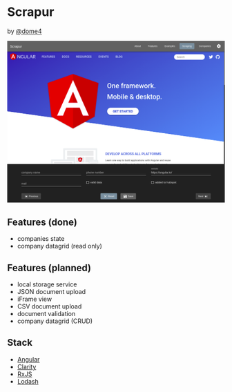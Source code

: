 # Scrapur

by [@dome4](https://github.com/dome4)

![intro](./.github/screenshot.png)

<!-- ## Table of Content

- [Live Demo](https://tomastrajan.github.io/angular-ngrx-material-starter)
- [Getting Started](#getting-started)
- [Useful Commands](#useful-commands)
- [Make It Your Own](#make-it-your-own)
- [Goals](#goals)
- [Learning Materials](#learning-materials)
- [List of Projects Built Using This Starter](https://github.com/tomastrajan/angular-ngrx-material-starter/blob/master/BUILT_WITH.md)
- [Features](#features)
- [Stack](#stack)
- [Code of Conduct](https://github.com/tomastrajan/angular-ngrx-material-starter/blob/master/CODE_OF_CONDUCT.md)
- [Contributors Guide](https://github.com/tomastrajan/angular-ngrx-material-starter/blob/master/CONTRIBUTING.md)
- [Changelog](https://github.com/tomastrajan/angular-ngrx-material-starter/blob/master/CHANGELOG.md) ( get notified about the newest releases, [follow Release Butler](https://twitter.com/releasebutler) on Twitter ) -->

## Features (done)

- companies state
- company datagrid (read only)

## Features (planned)

- local storage service
- JSON document upload
- iFrame view
- CSV document upload
- document validation
- company datagrid (CRUD)

## Stack

- [Angular](https://angular.io/)
- [Clarity](https://clarity.design/)
- [RxJS](https://github.com/reactivex/rxjs)
- [Lodash](https://github.com/lodash/lodash)
